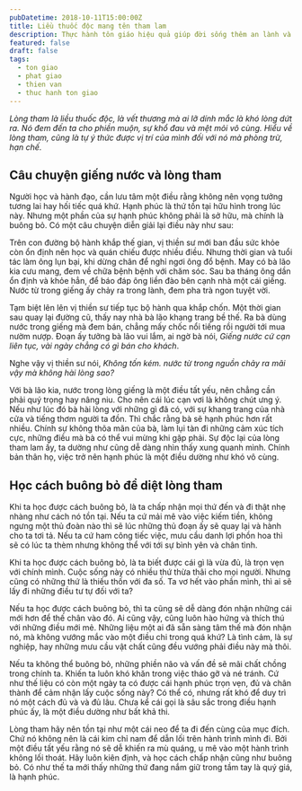 ```yaml
---
pubDatetime: 2018-10-11T15:00:00Z
title: Liều thuốc độc mang tên tham lam
description: Thực hành tôn giáo hiệu quả giúp đời sống thêm an lành và hạnh phúc, giác ngộ nhiều điều hữu ích để đem lại năng lượng tích cực cho bản thân, và giá trị đẹp cho cộng đồng.
featured: false
draft: false
tags:
  - ton giao
  - phat giao
  - thien van
  - thuc hanh ton giao
---
```


_Lòng tham là liều thuốc độc, là vết thương mà ai lỡ dính mắc là khó lòng dứt ra. Nó đem đến ta cho phiền muộn, sự khổ đau và mệt mỏi vô cùng. Hiểu về lòng tham, cũng là tự ý thức được vị trí của mình đối với nó mà phòng trừ, hạn chế._

## Câu chuyện giếng nước và lòng tham

Người học và hành đạo, cần lưu tâm một điều rằng không nên vọng tưởng tương lai hay hối tiếc quá khứ. Hạnh phúc là thứ tồn tại hữu hình trong lúc này. Nhưng một phần của sự hạnh phúc không phải là sở hữu, mà chính là buông bỏ. Có một câu chuyện diễn giải lại điều này như sau:

Trên con đường bộ hành khắp thế gian, vị thiền sư mới ban đầu sức khỏe còn ổn định nên học và quán chiếu được nhiều điều. Nhưng thời gian và tuổi tác làm ông lụn bại, khi dừng chân để nghỉ ngơi ông đổ bệnh. May có bà lão kia cưu mang, đem về chữa bệnh bệnh với chăm sóc. Sau ba tháng ông dần ổn định và khỏe hẳn, để báo đáp ông liền đào bên cạnh nhà một cái giếng. Nước từ trong giếng ấy chảy ra trong lành, đem pha trà ngon tuyệt vời.

Tạm biệt lên lên vị thiền sư tiếp tục bộ hành qua khắp chốn. Một thời gian sau quay lại đường cũ, thấy nay nhà bà lão khang trang bề thế. Ra bà dùng nước trong giếng mà đem bán, chẳng mấy chốc nổi tiếng rồi người tới mua nườm nượp. Đoạn ấy tưởng bà lão vui lắm, ai ngờ bà nói, _Giếng nước cứ cạn liên tục, vài ngày chẳng có gì bán cho khách_.

Nghe vậy vị thiền sư nói, _Không tốn kém. nước từ trong nguồn chảy ra mãi vậy mà không hài lòng sao?_

Với bà lão kia, nước trong lòng giếng là một điều tất yếu, nên chẳng cần phải quý trọng hay nâng niu. Cho nên cái lúc cạn vơi là không chút ưng ý. Nếu như lúc đó bà hài lòng với những gì đã có, với sự khang trang của nhà cửa và tiếng thơm người ta đồn. Thì chắc rằng bà sẽ hạnh phúc hơn rất nhiều. Chính sự không thõa mãn của bà, làm lụi tàn đi những cảm xúc tích cực, những điều mà bà có thể vui mừng khi gặp phải. Sự độc lại của lòng tham lam ấy, ta dường như cũng dễ dàng nhìn thấy xung quanh mình. Chính bản thân họ, việc trở nên hạnh phúc là một điều dường như khó vô cùng.

## Học cách buông bỏ để diệt lòng tham

Khi ta học được cách buông bỏ, là ta chấp nhận mọi thứ đến và đi thật nhẹ nhàng như cách nó tồn tại. Nếu ta cứ mải mê vào việc kiếm tiền, không ngưng một thủ đoàn nào thì sẽ lúc những thủ đoạn ấy sẽ quay lại và hành cho ta tơi tả. Nếu ta cứ ham công tiếc việc, mưu cầu danh lợi phồn hoa thì sẽ có lúc ta thèm nhưng không thể với tới sự bình yên và chân tình.

Khi ta học được cách buông bỏ, là ta biết được cái gì là vừa đủ, là trọn vẹn với chính mình. Cuộc sống này có nhiều thứ thừa thãi cho mọi người. Nhưng cũng có những thứ là thiếu thốn với đa số. Ta vơ hết vào phần mình, thì ai sẽ lấy đi những điều tư tự đối với ta?

Nếu ta học được cách buông bỏ, thì ta cũng sẽ dễ dàng đón nhận những cái mới hơn để thế chân vào đó. Ai cũng vậy, cũng luôn hào hứng và thích thú với những điều mới mẻ. Những liệu một ai đã sẵn sàng tâm thế mà đón nhận nó, mà không vướng mắc vào một điều chi trong quá khứ? Là tình cảm, là sự nghiệp, hay những mưu cầu vật chất cũng đều vướng phải điều này mà thôi.

Nếu ta không thể buông bỏ, những phiền não và vấn đề sẽ mãi chất chồng trong chính ta. Khiến ta luôn khó khăn trong việc tháo gỡ và né tránh. Cứ như thế liệu có còn một ngày ta có được cái hạnh phúc trọn vẹn, đủ và chân thành để cảm nhận lấy cuộc sống này? Có thể có, nhưng rất khó để duy trì nó một cách đủ và và đủ lâu. Chưa kể cái gọi là sâu sắc trong điều hạnh phúc ấy, là một điều dường như bất khả thi.

Lòng tham hãy nên tồn tại như một cái neo để ta đi đến cùng của mục đích. Chứ nó không nên là cái kim chỉ nam để dẫn lối trên hành trình mình đi. Bởi một điều tất yếu rằng nó sẽ dễ khiến ra mù quáng, u mê vào một hành trình không lối thoát. Hãy luôn kiên định, và học cách chấp nhận cũng như buông bỏ. Có như thế ta mới thấy những thứ đang nắm giữ trong tầm tay là quý giá, là hạnh phúc.
